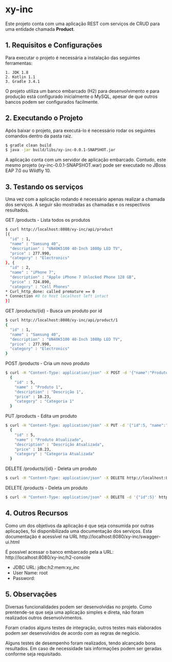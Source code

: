 # xy-inc

Este projeto conta com uma aplicação REST com serviços de CRUD para uma entidade chamada **Product**.

## 1. Requisitos e Configurações

Para executar o projeto é necessária a instalação das seguintes ferramentas:

    1. JDK 1.8
    2. Kotlin 1.1
    3. Gradle 3.4.1

O projeto utiliza um banco embarcado (H2) para desenvolvimento e para produção está configurado inicialmente o MySQL, apesar de que outros bancos podem ser configurados facilmente.
 
## 2. Executando o Projeto
 
Após baixar o projeto, para executá-lo é necessário rodar os seguintes comandos dentro da pasta raiz.

```sh
$ gradle clean build
$ java -jar build/libs/xy-inc-0.0.1-SNAPSHOT.jar
```

A aplicação conta com um servidor de aplicação embarcado. Contudo, este mesmo projeto (xy-inc-0.0.1-SNAPSHOT.war) pode ser executado no JBoss EAP 7.0 ou Wildfly 10.

## 3. Testando os serviços

Uma vez com a aplicação rodando é necessário apenas realizar a chamada dos serviços. A seguir são mostradas as chamadas e os respectivos resultados.

GET /products - Lista todos os produtos

```sh
$ curl http://localhost:8080/xy-inc/api/product
[{
  "id" : 1,
  "name" : "Samsung 40",
  "description" : "UN40K5100 40-Inch 1080p LED TV",
  "price" : 277.990,
  "category" : "Electronics"
}, {
  "id" : 2,
  "name" : "iPhone 7",
  "description" : "Apple iPhone 7 Unlocked Phone 128 GB",
  "price" : 724.890,
  "category" : "Cell Phones"
* Curl_http_done: called premature == 0
* Connection #0 to host localhost left intact
}]
```

GET /products/{id} - Busca um produto por id

```sh
$ curl http://localhost:8080/xy-inc/api/product/1
{
  "id" : 1,
  "name" : "Samsung 40",
  "description" : "UN40K5100 40-Inch 1080p LED TV",
  "price" : 277.990,
  "category" : "Electronics"
}
```

POST /products - Cria um novo produto

```sh
$ curl -H "Content-Type: application/json" -X POST -d '{"name":"Produto 1", "description":"Descrição 1", "price":10.23, "category":"Categoria 1"}' http://localhost:8080/xy-inc/api/product
  {
    "id" : 5,
    "name" : "Produto 1",
    "description" : "Descrição 1",
    "price" : 10.23,
    "category" : "Categoria 1"
  }
```

PUT /products - Edita um produto

```sh
$ curl -H "Content-Type: application/json" -X PUT -d '{"id":5, "name":"Produto Atualizado", "description":"Descrição Atualizada", "price":10.23, category":"Categoria Atualizada"}' http://localhost:8080/xy-inc/api/product
  {
    "id" : 5,
    "name" : "Produto Atualizado",
    "description" : "Descrição Atualizada",
    "price" : 10.23,
    "category" : "Categoria Atualizada"
  }
```

DELETE /products/{id} - Deleta um produto

```sh
$ curl -H "Content-Type: application/json" -X DELETE http://localhost:8080/xy-inc/api/product/5
```
DELETE /products - Deleta um produto

```sh
$ curl -H "Content-Type: application/json" -X DELETE -d '{"id":5}' http://localhost:8080/xy-inc/api/product
```

## 4. Outros Recursos

Como um dos objetivos da aplicação é que seja consumida por outras aplicações, foi disponibilizada uma documentação dos serviços. Esta documentação é acessível na URL http://localhost:8080/xy-inc/swagger-ui.html

É possível acessar o banco embarcado pela a URL: http://localhost:8080/xy-inc/h2-console

* JDBC URL: jdbc:h2:mem:xy_inc
* User Name: root
* Password: 

## 5. Observações

Diversas funcionalidades podem ser desenvolvidas no projeto. Como prentende-se que seja uma aplicação simples e direta, não foram realizados outros desenvolvimentos.

Foram criados alguns testes de integração, outros testes mais elaborados podem ser desenvolvidos de acordo com as regras de negócio.

Alguns testes de desempenho foram realizados, tendo alcançado bons resultados. Em caso de necessidade tais informações podem ser geradas conforme seja requisitado.
